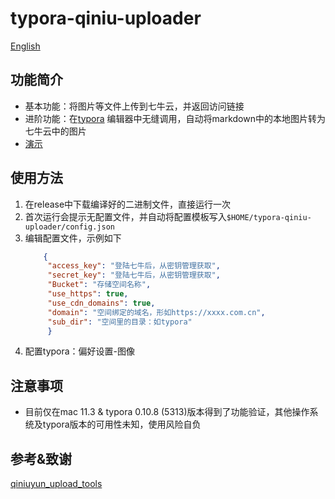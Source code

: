 # typora-qiniu-uploader

[English](Readme-en.md)

## 功能简介

- 基本功能：将图片等文件上传到七牛云，并返回访问链接
- 进阶功能：在[typora](https://typora.io/) 编辑器中无缝调用，自动将markdown中的本地图片转为七牛云中的图片
- [演示](https://qncdn.wubowen.com.cn/typora/210508-162521-tqu-demo.gif)

## 使用方法

1. 在release中下载编译好的二进制文件，直接运行一次
2. 首次运行会提示无配置文件，并自动将配置模板写入`$HOME/typora-qiniu-uploader/config.json`
3. 编辑配置文件，示例如下
   ```json
       {
        "access_key": "登陆七牛后，从密钥管理获取",
        "secret_key": "登陆七牛后，从密钥管理获取",
        "Bucket": "存储空间名称",
        "use_https": true,
        "use_cdn_domains": true,
        "domain": "空间绑定的域名，形如https://xxxx.com.cn",
        "sub_dir": "空间里的目录：如typora"
        }
   ```
4. 配置typora：偏好设置-图像

## 注意事项
- 目前仅在mac 11.3 & typora 0.10.8 (5313)版本得到了功能验证，其他操作系统及typora版本的可用性未知，使用风险自负

## 参考&致谢

[qiniuyun_upload_tools](https://github.com/Han-Ya-Jun/qiniuyun_upload_tools)
